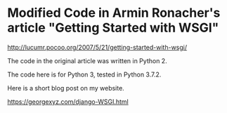 # Modified Code in Armin Ronacher's article "Getting Started with WSGI"

http://lucumr.pocoo.org/2007/5/21/getting-started-with-wsgi/

The code in the original article was written in Python 2. 

The code here is for Python 3, tested in Python 3.7.2.

Here is a short blog post on my website. 

https://georgexyz.com/django-WSGI.html
